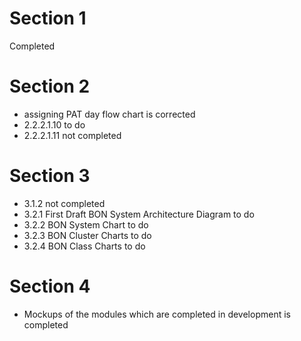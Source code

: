 # Section 1
Completed
# Section 2
- assigning PAT day flow chart is corrected
- 2.2.2.1.10 to do
- 2.2.2.1.11 not completed
# Section 3
- 3.1.2 not completed
- 3.2.1 First Draft BON System Architecture Diagram to do
- 3.2.2 BON System Chart to do
- 3.2.3 BON Cluster Charts to do
- 3.2.4 BON Class Charts to do
# Section 4
- Mockups of the modules which are completed in development is completed
